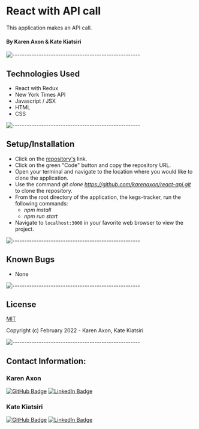 # React with API call 
This application makes an API call.

#### By Karen Axon & Kate Kiatsiri

![-----------------------------------------------------](https://raw.githubusercontent.com/andreasbm/readme/master/assets/lines/aqua.png)

## Technologies Used

* React with Redux
* New York Times API
* Javascript / JSX
* HTML
* CSS

![-----------------------------------------------------](https://raw.githubusercontent.com/andreasbm/readme/master/assets/lines/aqua.png)

## Setup/Installation 

* Click on the [repository's](https://github.com/karenaxon/react-api.git) link.
* Click on the green "Code" button and copy the repository URL.
* Open your terminal and navigate to the location where you would like to clone the application.
* Use the command _git clone https://github.com/karenaxon/react-api.git_ to clone the repository.
* From the root directory of the application, the kegs-tracker, run the following commands:
  - _npm install_
  - _npm run start_
* Navigate to ```localhost:3000``` in your favorite web browser to view the project.

![-----------------------------------------------------](https://raw.githubusercontent.com/andreasbm/readme/master/assets/lines/aqua.png)

## Known Bugs
* None

![-----------------------------------------------------](https://raw.githubusercontent.com/andreasbm/readme/master/assets/lines/aqua.png)

## License

[MIT](https://choosealicense.com/licenses/mit/)

Copyright (c) February 2022 - Karen Axon, Kate Kiatsiri

![-----------------------------------------------------](https://raw.githubusercontent.com/andreasbm/readme/master/assets/lines/aqua.png)


## Contact Information:

<h3>Karen Axon</h3>

[![GitHub Badge](https://img.shields.io/badge/GitHub-100000?style=for-the-badge&logo=github&logoColor=white)](https://github.com/karenaxon)
[![LinkedIn Badge](https://img.shields.io/badge/LinkedIn-0077B5?style=for-the-badge&logo=linkedin&logoColor=white)](https://www.linkedin.com/in/kaxon)

<h3>Kate Kiatsiri</h3>

[![GitHub Badge](https://img.shields.io/badge/GitHub-100000?style=for-the-badge&logo=github&logoColor=white)](https://github.com/keidsiri)
[![LinkedIn Badge](https://img.shields.io/badge/LinkedIn-0077B5?style=for-the-badge&logo=linkedin&logoColor=white)](https://www.linkedin.com/in/kiatsiri)